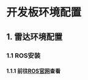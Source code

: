 # 开发板环境配置
## 1. 雷达环境配置
### 1.1 ROS安装
#### 1.1.1 前往[ROS官网](https://wiki.ros.org/cn/ROS/Installation)查看

